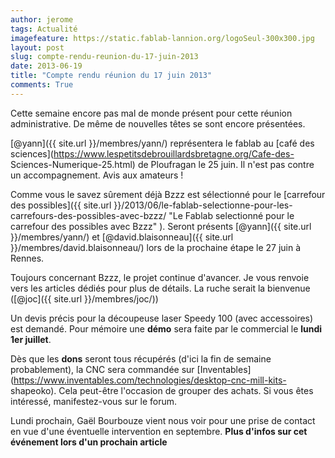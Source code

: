 ```yaml
---
author: jerome
tags: Actualité
imagefeature: https://static.fablab-lannion.org/logoSeul-300x300.jpg
layout: post
slug: compte-rendu-reunion-du-17-juin-2013
date: 2013-06-19
title: "Compte rendu réunion du 17 juin 2013"
comments: True
---
```

Cette semaine encore pas mal de monde présent pour cette réunion
administrative. De même de nouvelles têtes se sont encore présentées.

[@yann]({{ site.url }}/membres/yann/) représentera le fablab au
[café des sciences](https://www.lespetitsdebrouillardsbretagne.org/Cafe-des-
Sciences-Numerique-25.html) de Ploufragan le 25 juin. Il n'est pas contre un
accompagnement. Avis aux amateurs !

Comme vous le savez sûrement déjà Bzzz est sélectionné pour le [carrefour des
possibles]({{ site.url }}/2013/06/le-fablab-selectionne-pour-les-
carrefours-des-possibles-avec-bzzz/ "Le Fablab selectionné pour le carrefour
des possibles avec Bzzz" ). Seront présents [@yann]({{ site.url }}/membres/yann/) et [@david.blaisonneau]({{ site.url }}/membres/david.blaisonneau/) lors de la prochaine étape le 27 juin
à Rennes.

Toujours concernant Bzzz, le projet continue d'avancer. Je vous renvoie vers
les articles dédiés pour plus de détails. La ruche serait la bienvenue
([@joc]({{ site.url }}/membres/joc/))

Un devis précis pour la découpeuse laser Speedy 100 (avec accessoires) est
demandé. Pour mémoire une **démo** sera faite par le commercial le **lundi 1er
juillet**.

Dès que les **dons** seront tous récupérés (d'ici la fin de semaine
probablement), la CNC sera commandée sur
[Inventables](https://www.inventables.com/technologies/desktop-cnc-mill-kits-
shapeoko). Cela peut-être l'occasion de grouper des achats. Si vous êtes
intéressé, manifestez-vous sur le forum.

Lundi prochain, Gaël Bourbouze vient nous voir pour une prise de contact en
vue d'une éventuelle intervention en septembre. **Plus d'infos sur cet
événement lors d'un prochain article**




